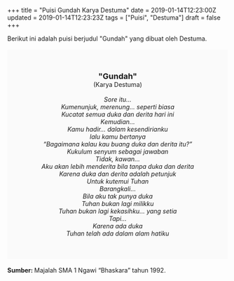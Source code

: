 +++
title = "Puisi Gundah Karya Destuma"
date = 2019-01-14T12:23:00Z
updated = 2019-01-14T12:23:23Z
tags = ["Puisi", "Destuma"]
draft = false
+++

<div dir="ltr" style="text-align: left;" trbidi="on"><div dir="ltr" style="text-align: left;" trbidi="on"><div dir="ltr" style="text-align: left;" trbidi="on"><div dir="ltr" style="text-align: left;" trbidi="on"><div style="text-align: justify;">Berikut ini adalah puisi berjudul "Gundah" yang dibuat oleh Destuma. </div><br /><div style="background: #FAFAFA; font-size: 14px; height: auto; margin: 0 auto; padding: 50px; text-align: center; width: auto;"><span style="font-size: 18px;"><b>"Gundah"</b></span><br />(Karya Destuma)<br /><br /><i>Sore itu...<br />Kumenunjuk, merenung... seperti biasa<br />Kucatat semua duka dan derita hari ini<br />Kemudian...<br />Kamu hadir... dalam kesendirianku<br />lalu kamu bertanya<br />“Bagaimana kalau kau buang duka dan derita itu?”<br />Kukulum senyum sebagai jawaban<br />Tidak, kawan...<br />Aku akan lebih menderita bila tanpa duka dan derita<br />Karena duka dan derita adalah petunjuk<br />Untuk kutemui Tuhan<br />Barangkali...<br />Bila aku tak punya duka<br />Tuhan bukan lagi milikku<br />Tuhan bukan lagi kekasihku... yang setia<br />Tapi...<br />Karena ada duka<br />Tuhan telah ada dalam alam hatiku</i> </div></div></div></div><div style="text-align: justify;"><br /></div><div style="text-align: justify;"><b>Sumber: </b>Majalah SMA 1 Ngawi “Bhaskara” tahun 1992.</div></div>
